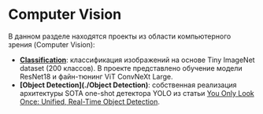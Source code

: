 # Computer Vision

В данном разделе находятся проекты из области компьютерного зрения (Computer Vision):

* **[Classification](./Classification)**: классификация изображений на основе 
Tiny ImageNet dataset (200 классов). В проекте представлено обучение модели ResNet18 
и файн-тюнинг ViT ConvNeXt Large.
* **[Object Detection](./Object Detection)**: собственная реализация архитектуры 
SOTA one-shot детектора YOLO из статьи [You Only Look Once: Unified, Real-Time Object Detection](https://arxiv.org/abs/1506.02640).


